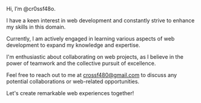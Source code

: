 Hi, I’m @cr0ssf48o.

I have a keen interest in web development and constantly strive to enhance my skills in this domain.

Currently, I am actively engaged in learning various aspects of web development to expand my knowledge and expertise.

I'm enthusiastic about collaborating on web projects, as I believe in the power of teamwork and the collective pursuit of excellence.

Feel free to reach out to me at crossf480@gmail.com to discuss any potential collaborations or web-related opportunities.

Let's create remarkable web experiences together!

<!---
cr0ssf48o/cr0ssf48o is a ✨ special ✨ repository because its `README.md` (this file) appears on your GitHub profile.
You can click the Preview link to take a look at your changes.
--->
